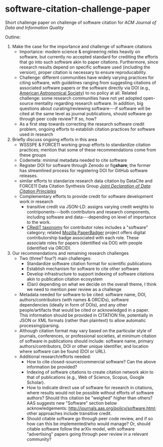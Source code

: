 # software-citation-challenge-paper
Short challenge paper on challenge of software citation for *ACM Journal of Data and Information Quality* 

Outline:

1. Make the case for the importance and challenge of software citations
    - Importance: modern science & engineering relies heavily on software, but currently no accepted standard for crediting the efforts that go into such software akin to paper citations. Furthermore, since research results depend on specific software used (including the version), proper citation is necessary to ensure reproducability. 
    - Challenge: different communities have widely varying practices for citing software, with guidelines ranging from suggesting citations of associated software papers or the software directly via DOI (e.g., [American Astronomical Society](http://journals.aas.org/policy/software.html)) to no policy at all. Related challenge: some research communities have not yet adopted open-source mentality regarding research software. In addition, big questions about curating/reviewing software---if software will be cited at the same level as journal publications, should software go through peer code review? If so, how?
    - As a first step towards correcting the research software credit problem, ongoing efforts to establish citation practices for software used in research
2. Briefly discuss ongoing efforts in this area
    - WSSSPE & FORCE11 working group efforts to standardize citation practices; mention that some of these recommendations come from these groups
    - Codemeta: minimal metadata needed to cite software
    - Register DOI for software through Zenodo or fig**share**; the former has streamlined process for registering DOI for GitHub software releases.
    - similar efforts to standarize research data citation by DataCite and FORCE11 Data Citation Synthesis Group [*Joint Declaration of Data Citation Principles*](https://www.force11.org/datacitation)
    - Complementary efforts to provide credit for software development work in research
        * transitive credit via JSON-LD: assigns varying credit weights to contriponents---both contributors and research components, including software and data---depending on level of importance to the work.
        * [CRediT taxonomy](http://casrai.org/CRediT) for contributor roles includes a "software" category; related [Mozilla PaperBadger](https://badges.mozillascience.org/) project offers digital contributorship badge associated with each role. These associate roles for papers (identified via DOI) with people (identified via ORCID).
3. Our recommendations and remaining research challenges
    - Two (three? four?) main challenges: 
        * Standardize software citation format for scientific publications
        * Establish mechanism for software to cite other software
        * Develop infrastructure to support indexing of software citations akin to publication citation ecosystem
        * (Dan) depending on what we decide on the overall theme, I think we need to mention peer review as a challenge 
    - Metadata needed for software to be cited: software name, DOI, authors/contributors (with names & ORCIDs), software dependencies (ideally in form of DOIs), and any other people/artifacts that would be cited or acknowledged in a paper. This information should be provided in CITATION file, potentially in JSON or XML formats (rather than plaintext) to allow automatic processing/parsing.
    - Although citation format may vary based on the particular style of journals, conferences, or professional societies, at minimum citation of software in publications should include: software name, primary authors/contributors, DOI or other unique identifier, and location where software can be found (DOI or URL).
    - Additional research/efforts needed:
        * How to cite closed-source/commercial software? Can the above information be provided?
        * Indexing of software citations to create citation network akin to that of publications (e.g., Web of Science, Scopus, Google Scholar).
        * How to indicate direct use of software for research in citations, where results would not be possible without efforts of software authors? Should this citation be "weighed" higher than others? AAS suggests new "Software" section below acknowledgements: http://journals.aas.org/policy/software.html; other approaches include transitive credit.
        * Should citable software go through peer code review, and if so how can this be implemented/who would manage? Or, should citable software follow the arXiv model, with software "advertising" papers going through peer review in a relevant community?